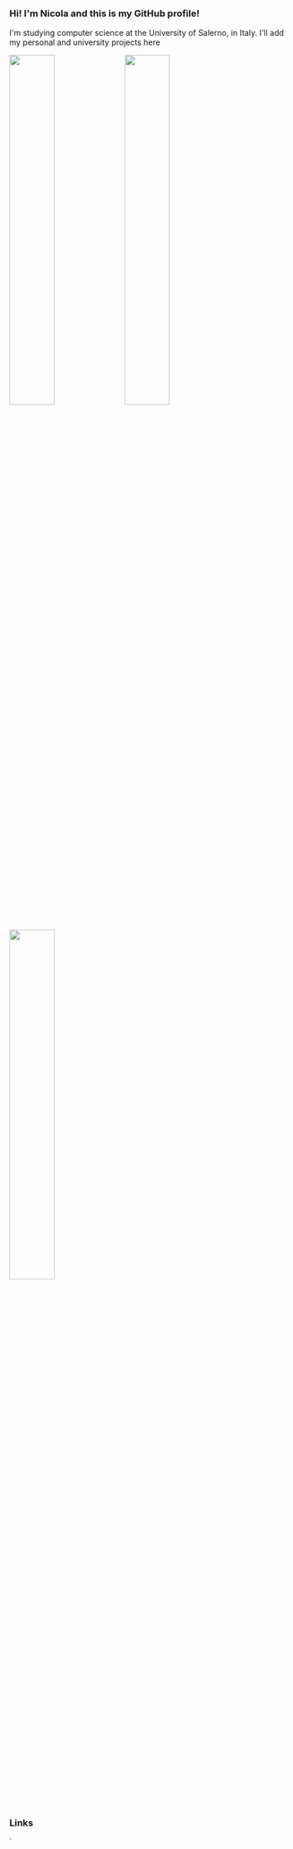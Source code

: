 ### Hi! I'm Nicola and this is my GitHub profile!
I'm studying computer science at the University of Salerno, in Italy. I'll add my personal and university projects here

<img src="https://github-readme-stats.vercel.app/api?username=nf0101&show_icons=true&theme=gotham" width="40%"></img> <img src="https://github-readme-streak-stats.herokuapp.com/?user=nf0101&theme=gotham" width="40%"></img> <img src="https://github-readme-stats.vercel.app/api/top-langs/?username=nf0101&layout=compact&theme=gotham" width="40%"></img>

### Links
<a href="https://www.linkedin.com/in/nicola-frugieri-7237561b8/"> <img src="https://raw.githubusercontent.com/peterthehan/peterthehan/master/assets/linkedin.svg" width="3%"> </img> <a/>

